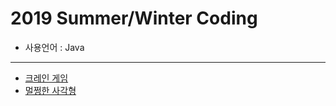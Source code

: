 # 2019 Summer/Winter Coding
  * 사용언어 : Java
<hr>

* [크레인 게임](https://github.com/courage331/Programmers/blob/master/Programmers/src/coding_test/SummerWinterCoding2019/CraneGame.java)
* [멀쩡한 사각형](https://github.com/courage331/Programmers/blob/master/Programmers/src/coding_test/SummerWinterCoding2019/NormalRectangle.java)
